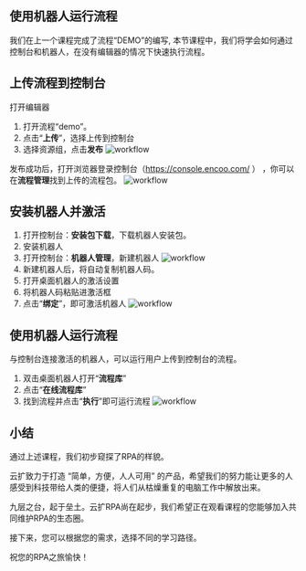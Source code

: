 ## 使用机器人运行流程

我们在上一个课程完成了流程“DEMO”的编写, 本节课程中，我们将学会如何通过控制台和机器人，在没有编辑器的情况下快速执行流程。

## 上传流程到控制台

打开编辑器
1. 打开流程“demo”。
2. 点击“**上传**”，选择上传到控制台
3. 选择资源组，点击**发布**
![workflow](https://docimages.blob.core.chinacloudapi.cn/images/Kris/robotrunjob/uploadworkflow.png)

发布成功后，打开浏览器登录控制台（https://console.encoo.com/ ） ，你可以在**流程管理**找到上传的流程包。
![workflow](https://docimages.blob.core.chinacloudapi.cn/images/Kris/robotrunjob/viewworkflow.png)

## 安装机器人并激活

1. 打开控制台：**安装包下载**，下载机器人安装包。
2. 安装机器人
3. 打开控制台：**机器人管理**，新建机器人
![workflow](https://docimages.blob.core.chinacloudapi.cn/images/Kris/robotrunjob/connectrobot.gif)
4. 新建机器人后，将自动复制机器人码。
5. 打开桌面机器人的激活设置
6. 将机器人码粘贴进激活框
7. 点击“**绑定**”，即可激活机器人
![workflow](https://docimages.blob.core.chinacloudapi.cn/images/Kris/robotrunjob/connectrobot2.gif)

## 使用机器人运行流程
与控制台连接激活的机器人，可以运行用户上传到控制台的流程。
1. 双击桌面机器人打开“**流程库**”
2. 点击“**在线流程库**”
3. 找到流程并点击“**执行**”即可运行流程
![workflow](https://docimages.blob.core.chinacloudapi.cn/images/Kris/robotrunjob/robotworkflow.png)

## 小结
通过上述课程，我们初步窥探了RPA的样貌。

云扩致力于打造 “简单，方便，人人可用” 的产品，希望我们的努力能让更多的人感受到科技带给人类的便捷，将人们从枯燥重复的电脑工作中解放出来。

九层之台，起于垒土。云扩RPA尚在起步，我们希望正在观看课程的您能够加入共同维护RPA的生态圈。

接下来，您可以根据您的需求，选择不同的学习路径。

祝您的RPA之旅愉快！













